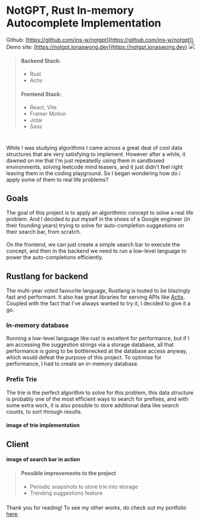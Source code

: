 # NotGPT, Rust In-memory Autocomplete Implementation
Github: [https://github.com/jns-w/notgpt](https://github.com/jns-w/notgpt)\
Demo site: [https://notgpt.jonaswong.dev](https://notgpt.jonaswong.dev)
![](https://res.cloudinary.com/ds1s8ilcc/image/upload/v1706968350/Devsite/notgpt/Notgpt-main_p98wko.png)
> #### Backend Stack:
> - Rust
> - Actix
> #### Frontend Stack:
> - React, Vite
> - Framer Motion
> - Jotai
> - Sass
# 
While I was studying algorithms I came across a great deal of cool data structures that are very satisfying to implement. However after a while, it dawned on me that I'm just repeatedly using them in sandboxed environments, solving leetcode mind teasers, and it just didn't feel right leaving them in the coding playground. So I began wondering how do i apply some of them to real life problems?
## Goals
The goal of this project is to apply an algorithmic concept to solve a real life problem. And I decided to put myself in the shoes of a Google engineer (in their founding years) trying to solve for auto-completion suggestions on their search bar, from scratch.
\
\
On the frontend, we can just create a simple search bar to execute the concept, and then in the backend we need to run a low-level language to power the auto-completions efficiently.

## Rustlang for backend
The multi-year voted favourite language, Rustlang is touted to be blazingly fast and performant. It also has great libraries for serving APIs like [Actix](https://actix.rs/). Coupled with the fact that I've always wanted to try it, I decided to give it a go.
### In-memory database
Running a low-level language like rust is excellent for performance, but if I am accessing the suggestion strings via a storage database, all that performance is going to be bottlenecked at the database access anyway, which would defeat the purpose of this project.
To optimise for performance, I had to create an in-memory database.
### Prefix Trie
The trie is the perfect algorithm to solve for this problem, this data structure is probably one of the most efficient ways to search for prefixes, and with some extra work, it is also possible to store additional data like search counts, to sort through results.
#### image of trie implementation
## Client
#### image of search bar in action
> #### Possible improvements to the project
> - Periodic snapshots to store trie into storage
> - Trending suggestions feature
### 
Thank you for reading! To see my other works, do check out my portfolio [here](/#Portfolio).
